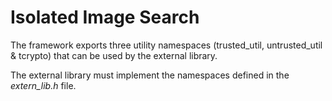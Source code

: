 # Isolated Image Search

The framework exports three utility namespaces (trusted_util, untrusted_util & tcrypto) that can be used by the external library.

The external library must implement the namespaces defined in the *extern_lib.h* file.
